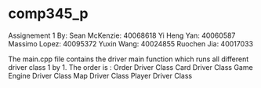 # comp345_p

Assignement 1 
By: 
Sean McKenzie: 40068618
Yi Heng Yan: 40060587
Massimo Lopez: 40095372
Yuxin Wang: 40024855
Ruochen Jia: 40017033

The main.cpp file contains the driver main function which runs all different driver class 1 by 1.
The order is :
Order Driver Class
Card Driver Class
Game Engine Driver Class
Map Driver Class
Player Driver Class